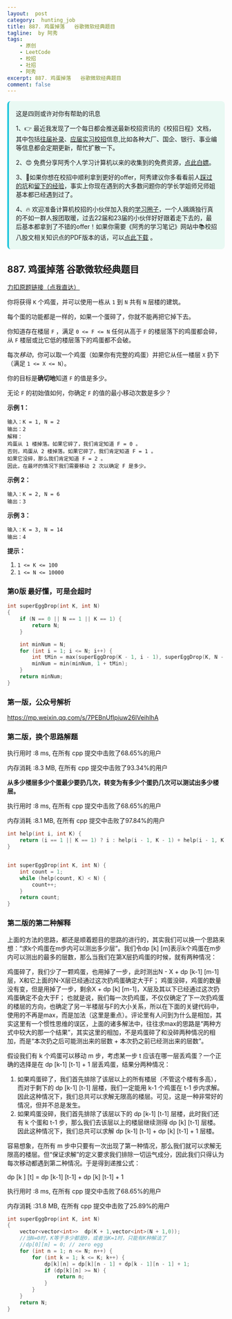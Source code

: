 ```yaml
---
layout:  post
category:  hunting_job
title: 887. 鸡蛋掉落   谷歌微软经典题目
tagline:  by 阿秀
tags:
    - 原创
    - LeetCode
    - 校招
    - 社招
    - 阿秀
excerpt: 887. 鸡蛋掉落   谷歌微软经典题目
comment: false
---
```






<div style="border-color: #24C6DC;
            background-color: #e9f9f3;         
            margin: 1rem 0;
        padding: .25rem 1rem;
        border-left-width: .3rem;
        border-left-style: solid;
        border-radius: .5rem;
        color: inherit;">
  <p>这是四则或许对你有帮助的讯息</p>
  <p>1、👉 最近我发现了一个每日都会推送最新校招资讯的《校招日程》文档，其中包括<a style="text-decoration: underline" href="https://flowus.cn/share/ee50d5eb-3cd5-4f74-880e-95b215dd4ff2" target="_blank">往届补录</a>、<a href="https://flowus.cn/share/5f327c98-1e31-46c8-b86b-5ac6105e021f" target="_blank">应届实习校招</a>信息,比如各种大厂、国企、银行、事业编等信息都会定期更新，帮忙扩散一下。</p>  
  <p>2、😍
    免费分享阿秀个人学习计算机以来的收集到的免费资源，<a style="text-decoration: underline" href="/notes/07-resources/01-free/01-introduce.html" target="_blank">点此白嫖</a>。
  </p>
  <p>3、🚀如果你想在校招中顺利拿到更好的offer，阿秀建议你多看看前人<a style="text-decoration: underline" href="https://www.yuque.com/tuobaaxiu/httmmc/npg1k81zeq4wfpyz" target="_blank">踩过的坑</a>和<a style="text-decoration: underline"  target="_blank" href="https://www.yuque.com/tuobaaxiu/httmmc/gge9ppd0mbu2d3dp">留下的经验</a>，事实上你现在遇到的大多数问题你的学长学姐师兄师姐基本都已经遇到过了。
  </p>
  <p>4、🔥 欢迎准备计算机校招的小伙伴加入我的<a  style="text-decoration: underline" href="https://www.yuque.com/tuobaaxiu/httmmc/xg0otqvc17wfx4u9" target="_blank">学习圈子</a>，一个人踽踽独行真的不如一群人报团取暖，过去22届和23届的小伙伴好好跟着走下去的，最后基本都拿到了不错的offer！如果你需要《阿秀的学习笔记》网站中📚︎校招八股文相关知识点的PDF版本的话，可以<a style="text-decoration: underline" href="/notes/08-other/02-question.html#_5、如何下载阿秀的学习笔记内容pdf版本" target="_blank">点此下载</a> 。</p>   </div>




## 887. 鸡蛋掉落   谷歌微软经典题目

[力扣原题链接（点我直达）](https://leetcode-cn.com/problems/super-egg-drop/)

你将获得 `K` 个鸡蛋，并可以使用一栋从 `1` 到 `N`  共有 `N` 层楼的建筑。

每个蛋的功能都是一样的，如果一个蛋碎了，你就不能再把它掉下去。

你知道存在楼层 `F` ，满足 `0 <= F <= N` 任何从高于 `F` 的楼层落下的鸡蛋都会碎，从 `F` 楼层或比它低的楼层落下的鸡蛋都不会破。

每次*移动*，你可以取一个鸡蛋（如果你有完整的鸡蛋）并把它从任一楼层 `X` 扔下（满足 `1 <= X <= N`）。

你的目标是**确切地**知道 `F` 的值是多少。

无论 `F` 的初始值如何，你确定 `F` 的值的最小移动次数是多少？

 



**示例 1：**

```
输入：K = 1, N = 2
输出：2
解释：
鸡蛋从 1 楼掉落。如果它碎了，我们肯定知道 F = 0 。
否则，鸡蛋从 2 楼掉落。如果它碎了，我们肯定知道 F = 1 。
如果它没碎，那么我们肯定知道 F = 2 。
因此，在最坏的情况下我们需要移动 2 次以确定 F 是多少。
```

**示例 2：**

```
输入：K = 2, N = 6
输出：3
```

**示例 3：**

```
输入：K = 3, N = 14
输出：4
```

 

**提示：**

1. `1 <= K <= 100`
2. `1 <= N <= 10000`





### 第0版 最好懂，可是会超时



```c++
int superEggDrop(int K, int N)
{
	if (N == 0 || N == 1 || K == 1) {
		return N;
	}

	int minNum = N;
	for (int i = 1; i <= N; i++) {
		int tMin = max(superEggDrop(K - 1, i - 1), superEggDrop(K, N - i));
		minNum = min(minNum, 1 + tMin);
	}
	return minNum;
}
```



### 第一版，公众号解析

https://mp.weixin.qq.com/s/7PEBnUfIpiuw26lVeihlhA



### 第二版，换个思路解题

执行用时 :8 ms, 在所有 cpp 提交中击败了68.65%的用户

内存消耗 :8.3 MB, 在所有 cpp 提交中击败了93.34%的用户



**从多少楼层多少个蛋最少要扔几次，转变为有多少个蛋扔几次可以测试出多少楼层。**







执行用时 :8 ms, 在所有 cpp 提交中击败了68.65%的用户

内存消耗 :8.1 MB, 在所有 cpp 提交中击败了97.84%的用户



```c++
int help(int i, int K) {
	return (i == 1 || K == 1) ? i : help(i - 1, K - 1) + help(i - 1, K) + 1;
}


int superEggDrop(int K, int N) {
	int count = 1;
	while (help(count, K) < N) {
		count++;
	}
	return count;
}

```

### 第二版的第二种解释



上面的方法的思路，都还是顺着题目的思路的进行的，其实我们可以换一个思路来想：“求k个鸡蛋在m步内可以测出多少层”。我们令dp [k] [m]表示k个鸡蛋在m步内可以测出的最多的层数，那么当我们在第X层扔鸡蛋的时候，就有两种情况：

鸡蛋碎了，我们少了一颗鸡蛋，也用掉了一步，此时测出N - X + dp   [k-1]  [m-1]层，X和它上面的N-X层已经通过这次扔鸡蛋确定大于F；
鸡蛋没碎，鸡蛋的数量没有变，但是用掉了一步，剩余X + dp [k] [m-1]，X层及其以下已经通过这次扔鸡蛋确定不会大于F；
也就是说，我们每一次扔鸡蛋，不仅仅确定了下一次扔鸡蛋的楼层的方向，也确定了另一半楼层与F的大小关系，所以在下面的关键代码中，使用的不再是max，而是加法（这里是重点）。评论里有人问到为什么是相加，其实这里有一个惯性思维的误区，上面的诸多解法中，往往求max的思路是“两种方式中较大的那一个结果”，其实这里的相加，不是鸡蛋碎了和没碎两种情况的相加，而是“本次扔之后可能测出来的层数 + 本次扔之前已经测出来的层数”。





假设我们有 k 个鸡蛋可以移动 m 步，考虑某一步 t 应该在哪一层丢鸡蛋？一个正确的选择是在 dp [k-1] [t-1] + 1 层丢鸡蛋，结果分两种情况：

1. 如果鸡蛋碎了，我们首先排除了该层以上的所有楼层（不管这个楼有多高），而对于剩下的 dp [k-1] [t-1] 层楼，我们一定能用 k-1 个鸡蛋在 t-1 步内求解。因此这种情况下，我们总共可以求解无限高的楼层。可见，这是一种非常好的情况，但并不总是发生。
2. 如果鸡蛋没碎，我们首先排除了该层以下的 dp [k-1] [t-1] 层楼，此时我们还有 k 个蛋和 t-1 步，那么我们去该层以上的楼层继续测得 dp [k] [t-1] 层楼。因此这种情况下，我们总共可以求解 dp [k-1] [t-1] + dp [k] [t-1] + 1 层楼。

容易想象，在所有 m 步中只要有一次出现了第一种情况，那么我们就可以求解无限高的楼层。但“保证求解”的定义要求我们排除一切运气成分，因此我们只得认为每次移动都遇到第二种情况。于是得到递推公式：

dp [k ] [t] = dp [k-1] [t-1] + dp [k] [t-1] + 1







执行用时 :8 ms, 在所有 cpp 提交中击败了68.65%的用户

内存消耗 :31.8 MB, 在所有 cpp 提交中击败了25.89%的用户

```c++
int superEggDrop(int K, int N)
{
	vector<vector<int>>  dp(K + 1,vector<int>(N + 1,0));
	//当N=0时，K等于多少都是0，或者当K=1时，只能有K种解法了
	//dp[0][m] = 0; // zero egg
	for (int n = 1; n <= N; n++) {
		for (int k = 1; k <= K; k++) {
			dp[k][n] = dp[k][n - 1] + dp[k - 1][n - 1] + 1;
			if (dp[k][n] >= N) {
				return n;
			}
		}
	}
	return N;
}
```







```c++

```











